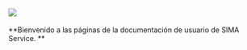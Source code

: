 


![](Images/es-ES_simacanaryversionbn.png)  
---  
  

 
**Bienvenido a las páginas de la documentación de usuario de SIMA Service.  **

